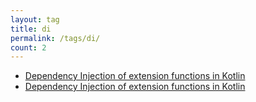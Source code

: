 ```yaml
---
layout: tag
title: di
permalink: /tags/di/
count: 2
---
```


- [Dependency Injection of extension functions in Kotlin](https://mathewsachin.github.io/blog/2023/04/14/dependency-injection-extension-functions-kotlin.html)
- [Dependency Injection of extension functions in Kotlin](https://mathewsachin.github.io/blog/2023/04/14/dependency-injection-extension-functions-kotlin.html)

